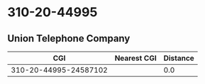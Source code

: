 # 310-20-44995
## Union Telephone Company


| CGI | Nearest CGI | Distance |
|-----|-------------|----------|
| 310-20-44995-24587102 |  | 0.0 |

